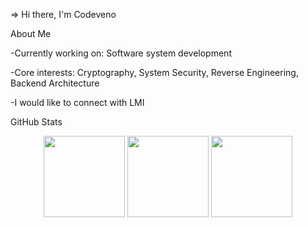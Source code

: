 => Hi there, I'm Codeveno

About Me

-Currently working on: Software system development

-Core interests: Cryptography, System Security, Reverse Engineering, Backend Architecture

-I would like to connect with LMI

GitHub Stats

<p align="center"> <img src="https://streak-stats.demolab.com?user=codeveno&theme=radical&border_radius=8" height="130" /> <img src="https://github-readme-stats.vercel.app/api?username=codeveno&show_icons=true&theme=radical&hide_title=true&hide_border=true" height="130" /> <img src="https://github-readme-stats.vercel.app/api/top-langs/?username=codeveno&layout=compact&theme=radical&hide_border=true" height="130" /> </p>
